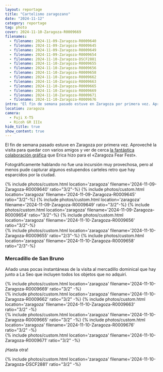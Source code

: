 ```yaml
---
layout: reportage
title: "Cartelismo zaragozano"
date: "2024-11-12"
category: reportage
tag: photo
cover: 2024-11-10-Zaragoza-R0009669
filenames:
  - filename: 2024-11-09-Zaragoza-R0009640
  - filename: 2024-11-09-Zaragoza-R0009645
  - filename: 2024-11-09-Zaragoza-R0009649
  - filename: 2024-11-09-Zaragoza-R0009654
  - filename: 2024-11-10-Zaragoza-DSCF2881
  - filename: 2024-11-10-Zaragoza-R0009655
  - filename: 2024-11-10-Zaragoza-R0009656
  - filename: 2024-11-10-Zaragoza-R0009658
  - filename: 2024-11-10-Zaragoza-R0009662
  - filename: 2024-11-10-Zaragoza-R0009663
  - filename: 2024-11-10-Zaragoza-R0009665
  - filename: 2024-11-10-Zaragoza-R0009669
  - filename: 2024-11-10-Zaragoza-R0009671
  - filename: 2024-11-10-Zaragoza-R0009676
intro: "El fin de semana pasado estuve en Zaragoza por primera vez. Aproveché la visita para quedar con varios amigos y ver de cerca la fantástica colaboración gráfica que Erica hizo para el «Zaragoza Fear Fest»."
location: zaragoza
camera:
  - Fuji X-T5
  - Ricoh GR IIIx
hide_title: true
show_content: true
---
```


El fin de semana pasado estuve en Zaragoza por primera vez. Aproveché la visita
para quedar con varios amigos y ver de cerca [la fantástica colaboración
gráfica](https://www.instagram.com/p/DBx_xNEqYFo) que Erica hizo para el
«Zaragoza Fear Fest».

Fotográficamente hablando no fue una incursión muy provechosa, pero al menos
pude capturar algunos estupendos carteles retro que hay esparcidos por la
ciudad.

<div class="g">
{% include photos/custom.html location='zaragoza' filename='2024-11-09-Zaragoza-R0009640' ratio="3/2"-%}
{% include photos/custom.html location='zaragoza' filename='2024-11-09-Zaragoza-R0009645' ratio="3/2"-%}
{% include photos/custom.html location='zaragoza' filename='2024-11-09-Zaragoza-R0009649' ratio="3/2"-%}
{% include photos/custom.html location='zaragoza' filename='2024-11-09-Zaragoza-R0009654' ratio="3/2"-%}
{% include photos/custom.html location='zaragoza' filename='2024-11-10-Zaragoza-R0009656' ratio="3/2"-%}

<div class="h">
{% include photos/custom.html location='zaragoza' filename='2024-11-10-Zaragoza-R0009655' ratio="2/3"-%}
{% include photos/custom.html location='zaragoza' filename='2024-11-10-Zaragoza-R0009658' ratio="2/3"-%}
    </div>
    </div>

<div class="g has-margin-top">
    <h3>Mercadillo de San Bruno</h3>
<p>Añado unas pocas instantáneas de la visita al mercadillo dominical que hay junto a La Seo que incluyen todos los objetos que no adquirí.</p>
</div>

<div class="g">
{% include photos/custom.html location='zaragoza' filename='2024-11-10-Zaragoza-R0009669' ratio="3/2" -%}
    <div class="h">
{% include photos/custom.html location='zaragoza' filename='2024-11-10-Zaragoza-R0009662' ratio="3/2" -%}
{% include photos/custom.html location='zaragoza' filename='2024-11-10-Zaragoza-R0009663' ratio="3/2" -%}
</div>
    <div class="h">
{% include photos/custom.html location='zaragoza' filename='2024-11-10-Zaragoza-R0009665' ratio="3/2" -%}
{% include photos/custom.html location='zaragoza' filename='2024-11-10-Zaragoza-R0009676' ratio="3/2" -%}
    </div>

<div class="g">
{% include photos/custom.html location='zaragoza' filename='2024-11-10-Zaragoza-R0009671' ratio="3/2" -%}
    </div>
    </div>

<div class="g has-margin-top">
<p>¡Hasta otra!</p>
    </div>
{% include photos/custom.html location='zaragoza' filename='2024-11-10-Zaragoza-DSCF2881' ratio="3/2" -%}

